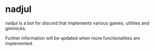 # nadjul

nadjul is a bot for discord that implements various games, utilities and gimmicks.

Further information will be updated when more functionalities are implemented.